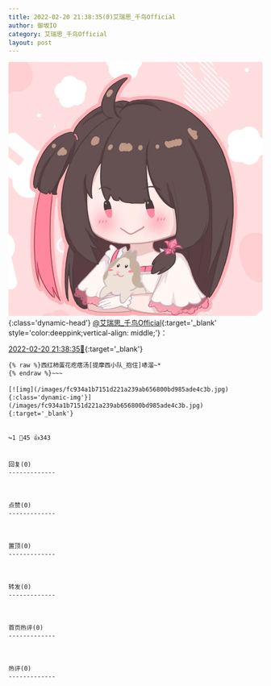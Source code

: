 ```yaml
---
title: 2022-02-20 21:38:35(0)艾瑞思_千鸟Official
author: 御坂IO
category: 艾瑞思_千鸟Official
layout: post
---
```


![img](/images/7e08840c56f251de28bdf766b647bd5fe9a5d50a.jpg){:class='dynamic-head'}
[@艾瑞思_千鸟Official](https://space.bilibili.com/1090010845/dynamic){:target='_blank' style='color:deeppink;vertical-align: middle;'}：

[2022-02-20 21:38:35🔗](https://t.bilibili.com/629324012950085837){:target='_blank'}

~~~
{% raw %}西红柿蛋花疙瘩汤[提摩西小队_抱住]哧溜~*
{% endraw %}~~~

[![img](/images/fc934a1b7151d221a239ab656800bd985ade4c3b.jpg){:class='dynamic-img'}](/images/fc934a1b7151d221a239ab656800bd985ade4c3b.jpg){:target='_blank'}


↪️1 💬45 👍343


回复(0)
-------------



点赞(0)
-------------



置顶(0)
-------------



转发(0)
-------------



首页热评(0)
-------------



热评(0)
-------------




